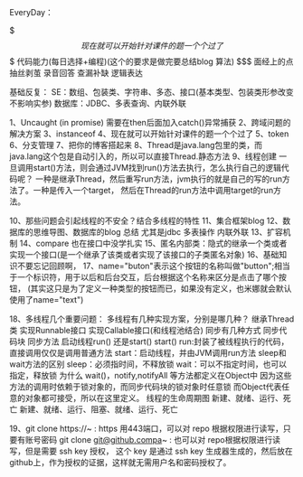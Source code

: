 EveryDay：

$$$ 现在就可以开始针对课件的题一个个过了
$$$	代码能力(每日选择+编程)(这个的要求是做完要总结blog 算法)
$$$	面经上的点 抽丝剥茧 录音回答 查漏补缺 逻辑表达


基础反复：
SE：数组、包装类、字符串、多态、接口(基本类型、包装类形参改变不影响实参)
数据库：JDBC、多表查询、内联外联

1、Uncaught (in promise) 需要在then后面加入catch()异常捕获
2、跨域问题的解决方案
3、instanceof
4、现在就可以开始针对课件的题一个个过了
5、token
6、分支管理
7、把你的博客搭起来
8、Thread是java.lang包里的类，而java.lang这个包是自动引入的，所以可以直接Thread.静态方法
9、线程创建
	一旦调用start()方法，则会通过JVM找到run()方法去执行，怎么执行自己的逻辑代码呢？
	一种是继承Thread，然后重写run方法，jvm执行的就是自己的写的run方法了。一种是传入一个target，
	然后在Thread的run方法中调用target的run方法。
	
10、那些问题会引起线程的不安全？结合多线程的特性
11、集合框架blog
12、数据库的思维导图、数据库的blog 总结 尤其是jdbc 多表操作 内联外联
13、扩容机制
14、compare 也在接口中没学扎实
15、匿名内部类：隐式的继承一个类或者实现一个接口(是一个继承了该类或者实现了该接口的子类匿名对象)
16、基础知识不要忘记回顾啊，
17、name="buton"表示这个按钮的名称叫做"button";相当于一个标识符，用于以后和后台交互，后台根据这个名称来区分是点击了哪个按钮，
	(其实这只是为了定义一种类型的按钮而已，如果没有定义，也米娜就会默认使用了name="text")
	
18、多线程几个重要问题：
	多线程有几种实现方案，分别是哪几种？
		继承Thread类
		实现Runnable接口
		实现Callable接口(和线程池结合)
	同步有几种方式
		同步代码块
		同步方法
	启动线程run() 还是start()
		start()
		run:封装了被线程执行的代码，直接调用仅仅是调用普通方法
		start：启动线程，并由JVM调用run方法
	sleep和wait方法的区别
		sleep：必须指时间，不释放锁
		wait：可以不指定时间，也可以指定，释放锁
	为什么 wait()，notify,notifyAll 等方法都定义在Object中
		因为这些方法的调用时依赖于锁对象的，而同步代码块的锁对象时任意锁
		而Object代表任意的对象都可接受，所以在这里定义。
	线程的生命周期图
		新建、就绪、运行、死亡
		新建、就绪、运行、阻塞、就绪、运行、死亡  
	
19、git clone https://~ : https 用443端口，可以对 repo 根据权限进行读写，只要有账号密码
	git clone git@github.compa~ : 也可以对 repo根据权限进行读写，但是需要 ssh key 授权，
	这个 key 是通过 ssh key 生成器生成的，然后放在github上，作为授权的证据，这样就无需用户名和密码授权了。
	
	
	
	
	
	
	
	
	
	
	
	
	
	
	
	
	
	